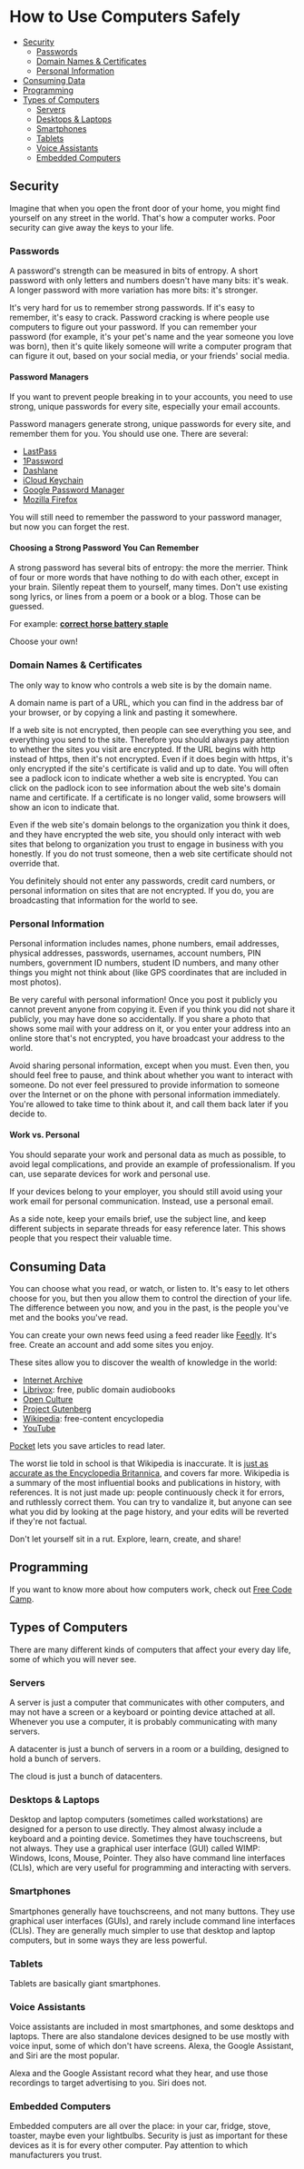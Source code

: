 # How to Use Computers Safely

- [Security](#security)
  - [Passwords](#passwords)
  - [Domain Names & Certificates](#domain-names--certificates)
  - [Personal Information](#personal-information)
- [Consuming Data](#consuming-data)
- [Programming](#programming)
- [Types of Computers](#types-of-computers)
  - [Servers](#servers)
  - [Desktops & Laptops](#desktops--laptops)
  - [Smartphones](#smartphones)
  - [Tablets](#tablets)
  - [Voice Assistants](#voice-assistants)
  - [Embedded Computers](#embedded-computers)

## Security
Imagine that when you open the front door of your home, you might find yourself
on any street in the world.  That's how a computer works.  Poor security can
give away the keys to your life.

### Passwords
A password's strength can be measured in bits of entropy.  A short password
with only letters and numbers doesn't have many bits: it's weak.  A longer
password with more variation has more bits: it's stronger.

It's very hard for us to remember strong passwords.  If it's easy to remember,
it's easy to crack.  Password cracking is where people use computers to figure
out your password.  If you can remember your password (for example, it's your
pet's name and the year someone you love was born), then it's quite likely
someone will write a computer program that can figure it out, based on your
social media, or your friends' social media.

#### Password Managers
If you want to prevent people breaking in to your accounts, you need to use
strong, unique passwords for every site, especially your email accounts.

Password managers generate strong, unique passwords for every site, and
remember them for you.  You should use one.  There are several:
- [LastPass](https://www.lastpass.com/)
- [1Password](https://1password.com/)
- [Dashlane](https://www.dashlane.com/)
- [iCloud Keychain](https://support.apple.com/guide/mac-help/use-keychains-to-store-passwords-mchlf375f392/mac)
- [Google Password Manager](https://support.google.com/accounts/answer/6208650?hl=en)
- [Mozilla Firefox](https://support.mozilla.org/en-US/kb/password-manager-remember-delete-edit-logins)

You will still need to remember the password to your password manager, but now
you can forget the rest.

#### Choosing a Strong Password You Can Remember
A strong password has several bits of entropy: the more the merrier.  Think of
four or more words that have nothing to do with each other, except in your
brain.  Silently repeat them to yourself, many times.  Don't use existing song
lyrics, or lines from a poem or a book or a blog.  Those can be guessed.

For example: [**correct horse battery staple**](https://xkcd.com/936/ "xkcd: Password Strength")

Choose your own!

### Domain Names & Certificates
The only way to know who controls a web site is by the domain name.

A domain name is part of a URL, which you can find in the address bar of your
browser, or by copying a link and pasting it somewhere.

If a web site is not encrypted, then people can see everything you see, and
everything you send to the site.  Therefore you should always pay attention to
whether the sites you visit are encrypted.  If the URL begins with http instead
of https, then it's not encrypted.  Even if it does begin with https, it's only
encrypted if the site's certificate is valid and up to date.  You will often
see a padlock icon to indicate whether a web site is encrypted.  You can click
on the padlock icon to see information about the web site's domain name and
certificate.  If a certificate is no longer valid, some browsers will show an
icon to indicate that.

Even if the web site's domain belongs to the organization you think it does,
and they have encrypted the web site, you should only interact with web sites
that belong to organization you trust to engage in business with you honestly.
If you do not trust someone, then a web site certificate should not override
that.

You definitely should not enter any passwords, credit card numbers, or personal
information on sites that are not encrypted.  If you do, you are broadcasting
that information for the world to see.

### Personal Information
Personal information includes names, phone numbers, email addresses, physical
addresses, passwords, usernames, account numbers, PIN numbers, government ID
numbers, student ID numbers, and many other things you might not think about
(like GPS coordinates that are included in most photos).

Be very careful with personal information!  Once you post it publicly you
cannot prevent anyone from copying it.  Even if you think you did not share it
publicly, you may have done so accidentally.  If you share a photo that shows
some mail with your address on it, or you enter your address into an online
store that's not encrypted, you have broadcast your address to the world.

Avoid sharing personal information, except when you must.  Even then, you
should feel free to pause, and think about whether you want to interact with
someone.  Do not ever feel pressured to provide information to someone over the
Internet or on the phone with personal information immediately.  You're allowed
to take time to think about it, and call them back later if you decide to.

#### Work vs. Personal
You should separate your work and personal data as much as possible, to avoid
legal complications, and provide an example of professionalism.  If you can,
use separate devices for work and personal use.

If your devices belong to your employer, you should still avoid using your
work email for personal communication.  Instead, use a personal email.

As a side note, keep your emails brief, use the subject line, and keep different
subjects in separate threads for easy reference later.  This shows people that
you respect their valuable time.

## Consuming Data
You can choose what you read, or watch, or listen to.  It's easy to let others
choose for you, but then you allow them to control the direction of your life.
The difference between you now, and you in the past, is the people you've met
and the books you've read.

You can create your own news feed using a feed reader like
[Feedly](https://feedly.com/).  It's free.  Create an account and add some
sites you enjoy.

These sites allow you to discover the wealth of knowledge in the world:
- [Internet Archive](https://archive.org/)
- [Librivox](https://librivox.org/): free, public domain audiobooks
- [Open Culture](http://www.openculture.com/)
- [Project Gutenberg](https://www.gutenberg.org/)
- [Wikipedia](https://en.wikipedia.org/): free-content encyclopedia
- [YouTube](https://www.youtube.com/)

[Pocket](https://getpocket.com/) lets you save articles to read later.

The worst lie told in school is that Wikipedia is inaccurate.  It is [just as
accurate as the Encyclopedia
Britannica](https://www.nature.com/articles/438900a), and covers far more.
Wikipedia is a summary of the most influential books and publications in
history, with references.  It is not just made up: people continuously check it
for errors, and ruthlessly correct them.  You can try to vandalize it, but
anyone can see what you did by looking at the page history, and your edits will
be reverted if they're not factual.

Don't let yourself sit in a rut.  Explore, learn, create, and share!

## Programming
If you want to know more about how computers work, check out [Free Code
Camp](https://www.freecodecamp.org/).

## Types of Computers
There are many different kinds of computers that affect your every day life,
some of which you will never see.

### Servers
A server is just a computer that communicates with other computers, and may not
have a screen or a keyboard or pointing device attached at all.  Whenever you
use a computer, it is probably communicating with many servers.

A datacenter is just a bunch of servers in a room or a building, designed to
hold a bunch of servers.

The cloud is just a bunch of datacenters.

### Desktops & Laptops
Desktop and laptop computers (sometimes called workstations) are designed for a
person to use directly.  They almost alwasy include a keyboard and a pointing
device.  Sometimes they have touchscreens, but not always.  They use a
graphical user interface (GUI) called WIMP: Windows, Icons, Mouse, Pointer.
They also have command line interfaces (CLIs), which are very useful for
programming and interacting with servers.

### Smartphones
Smartphones generally have touchscreens, and not many buttons.  They use
graphical user interfaces (GUIs), and rarely include command line interfaces
(CLIs).  They are generally much simpler to use that desktop and laptop
computers, but in some ways they are less powerful.

### Tablets
Tablets are basically giant smartphones.

### Voice Assistants
Voice assistants are included in most smartphones, and some desktops and
laptops.  There are also standalone devices designed to be use mostly with
voice input, some of which don't have screens.  Alexa, the Google Assistant,
and Siri are the most popular.

Alexa and the Google Assistant record what they hear, and use those recordings
to target advertising to you.  Siri does not.

### Embedded Computers
Embedded computers are all over the place: in your car, fridge, stove, toaster,
maybe even your lightbulbs.  Security is just as important for these devices as
it is for every other computer.  Pay attention to which manufacturers you
trust.
